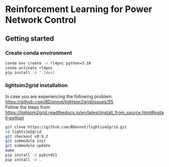 # Reinforcement Learning for Power Network Control

## Getting started
### Create conda environment
```sh
conda env create -n rl4pnc python=3.10  
conda activate rl4pnc
pip install -e ".[dev] 
```

### lightsim2grid installation
In case you are experiencing the following problem:\
https://github.com/BDonnot/lightsim2grid/issues/55 \
Follow the steps from https://lightsim2grid.readthedocs.io/en/latest/install_from_source.html#install-python
```sh
git clone https://github.com/BDonnot/lightsim2grid.git
cd lightsim2grid
git checkout v0.9.2
git submodule init
git submodule update
make
pip install -U pybind11
pip install -U .
```